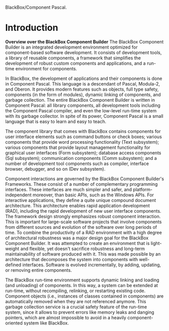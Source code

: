 BlackBox/Component Pascal.

# Introduction #

**Overview over the BlackBox Component Builder**
The BlackBox Component Builder is an integrated development environment optimized for component-based software development. It consists of development tools, a library of reusable components, a framework that simplifies the development of robust custom components and applications, and a run-time environment for components.

In BlackBox, the development of applications and their components is done in Component Pascal. This language is a descendant of Pascal, Modula-2, and Oberon. It provides modern features such as objects, full type safety, components (in the form of modules), dynamic linking of components, and garbage collection. The entire BlackBox Component Builder is written in Component Pascal: all library components, all development tools including the Component Pascal compiler, and even the low-level run-time system with its garbage collector. In spite of its power, Component Pascal is a small language that is easy to learn and easy to teach.

The component library that comes with BlackBox contains components for user interface elements such as command buttons or check boxes; various components that provide word processing functionality (Text subsystem); various components that provide layout management functionality for graphical user interfaces (Form subsystem); database access components (Sql subsystem); communication components (Comm subsystem); and a number of development tool components such as compiler, interface browser, debugger, and so on (Dev subsystem).

Component interactions are governed by the BlackBox Component Builder's Frameworks. These consist of a number of complementary programming interfaces. These interfaces are much simpler and safer, and platform-independent moreover, than basic APIs, such as the Windows APIs. For interactive applications, they define a quite unique compound document architecture. This architecture enables rapid application development (RAD), including the rapid development of new user interface components. The framework design strongly emphasizes robust component interaction. This is important for large-scale software projects that involve components from different sources and evolution of the software over long periods of time. To combine the productivity of a RAD environment with a high degree of architectural robustness was a major design goal for the BlackBox Component Builder. It was attempted to create an environment that is light-weight and flexible, yet doesn't sacrifice robustness and long-term maintainability of software produced with it. This was made possible by an architecture that decomposes the system into components with well-defined interfaces. Software is evolved incrementally, by adding, updating, or removing entire components.

The BlackBox run-time environment supports dynamic linking and loading (and unloading) of components. In this way, a system can be extended at run-time, without recompiling, relinking, or restarting existing code. Component objects (i.e., instances of classes contained in components) are automatically removed when they are not referenced anymore. This garbage collection service is a crucial safety feature of the run-time system, since it allows to prevent errors like memory leaks and danging pointers, which are almost impossible to avoid in a heavily component-oriented system like BlackBox.